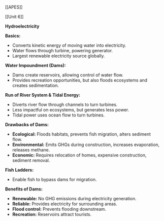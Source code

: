 [[APES]]

[[Unit 6]]


**Hydroelectricity**

**Basics:**
- Converts kinetic energy of moving water into electricity.
- Water flows through turbine, powering generator.
- Largest renewable electricity source globally.

**Water Impoundment (Dams):**
- Dams create reservoirs, allowing control of water flow.
- Provides recreation opportunities, but also floods ecosystems and creates sedimentation.

**Run of River System & Tidal Energy:**
- Diverts river flow through channels to turn turbines.
- Less impactful on ecosystems, but generates less power.
- Tidal power uses ocean flow to turn turbines.

**Drawbacks of Dams:**
- **Ecological:** Floods habitats, prevents fish migration, alters sediment flow.
- **Environmental:** Emits GHGs during construction, increases evaporation, releases methane.
- **Economic:** Requires relocation of homes, expensive construction, sediment removal.

**Fish Ladders:**
- Enable fish to bypass dams for migration.

**Benefits of Dams:**
- **Renewable:** No GHG emissions during electricity generation.
- **Reliable:** Provides electricity for surrounding areas.
- **Flood control:** Prevents flooding downstream.
- **Recreation:** Reservoirs attract tourists.